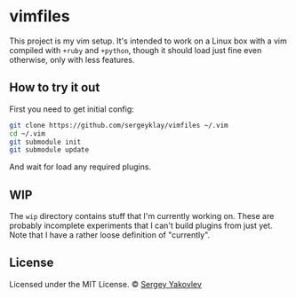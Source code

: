 vimfiles
========

This project is my vim setup. It's intended to work on a Linux box with a vim
compiled with `+ruby` and `+python`, though it should load just fine even
otherwise, only with less features.

## How to try it out

First you need to get initial config:

```sh
git clone https://github.com/sergeyklay/vimfiles ~/.vim
cd ~/.vim
git submodule init
git submodule update
```

And wait for load any required plugins.

## WIP

The `wip` directory contains stuff that I'm currently working on. These are
probably incomplete experiments that I can't build plugins from just yet. Note
that I have a rather loose definition of "currently".

## License

Licensed under the MIT License.
&copy; [Sergey Yakovlev](https://github.com/sergeyklay)
